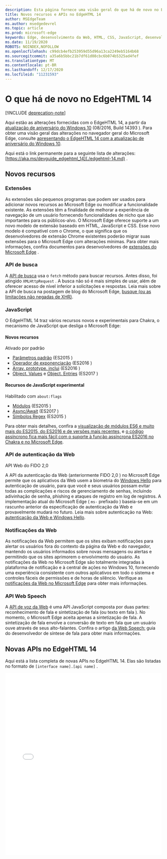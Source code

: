 ```yaml
---
description: Esta página fornece uma visão geral do que há de novo no EdgeHTML 14.
title: Novos recursos e APIs no EdgeHTML 14
author: MSEdgeTeam
ms.author: msedgedevrel
ms.topic: article
ms.prod: microsoft-edge
keywords: Edge, desenvolvimento da Web, HTML, CSS, JavaScript, desenvolvedor
ms.date: 11/19/2020
ROBOTS: NOINDEX,NOFOLLOW
ms.openlocfilehash: c99dcb4efb253959d55d96a13ca2249eb5164b68
ms.sourcegitcommit: a35a6b5bbc21b7df61d08cbc6b074b5325ad4fef
ms.translationtype: MT
ms.contentlocale: pt-BR
ms.lasthandoff: 12/17/2020
ms.locfileid: "11231593"
---
```

# O que há de novo no EdgeHTML 14  

[!INCLUDE [deprecation-note](../../includes/legacy-edge-note.md)]  

Aqui estão as alterações fornecidas com o EdgeHTML 14, a partir da [atualização de aniversário do Windows 10](https://blogs.windows.com/windowsexperience/2016/06/29) \(08/2016, Build 14393 \).  Para obter uma visão geral das alterações no navegador geral do Microsoft Edge, consulte [apresentando o EdgeHTML 14 com a atualização de aniversário do Windows 10](https://blogs.windows.com/msedgedev/2016/08/04).  

Aqui está o link permanente para a seguinte lista de alterações: [https://aka.ms/devguide_edgehtml_14](./edgehtml-14.md) .  

## Novos recursos  

### Extensões  

As extensões são pequenos programas que podem ser usados para adicionar novos recursos ao Microsoft Edge ou modificar a funcionalidade existente.  As extensões têm a finalidade de melhorar a experiência de navegação de um usuário fornecendo funcionalidades de nicho que são importantes para os públicos-alvo.  O Microsoft Edge oferece suporte a um novo modelo de extensão baseado em HTML, JavaScript e CSS.  Esse novo modelo é compatível com o Chrome, o que significa que os desenvolvedores de extensão Chrome existentes poderão migrar suas extensões para o Microsoft Edge com alterações mínimas.  Para obter mais informações, confira documentos para desenvolvedores de [extensões do Microsoft Edge](../../extensions/index.md) .  

### API de busca  
A [API de busca](https://fetch.spec.whatwg.org#fetch-api) usa o `fetch` método para buscar recursos.  Antes disso, foi atingido `XMLHttpRequest` .  A busca não só é mais simples de usar, além de oferecer acesso de nível inferior a solicitações e respostas.  Leia mais sobre a API de busca na postagem de blog do Microsoft Edge, [busque (ou as limitações não negadas de XHR)](https://blogs.windows.com/msedgedev/2016/05/24).  

### JavaScript  

O EdgeHTML 14 traz vários recursos novos e experimentais para Chakra, o mecanismo de JavaScript que desliga o Microsoft Edge:  

#### Novos recursos  

Ativado por padrão  

*   [Parâmetros padrão](https://developer.microsoft.com/microsoft-edge/platform/status/defaultparameteres6) \(ES2015 \)
*   [Operador de exponenciação](https://developer.microsoft.com/microsoft-edge/platform/status/exponentiationoperatores2016) \(ES2016 \)
*   [Array. prototype. inclui](https://developer.microsoft.com/microsoft-edge/platform/status/arrayprototypeincludeses2016) \(ES2016 \)
*   [Object. Values](https://developer.mozilla.org/docs/Web/JavaScript/Reference/Global_Objects/Object/values) e [Object. Entries](https://developer.mozilla.org/docs/Web/JavaScript/Reference/Global_Objects/Object/entries) \(ES2017 \)  

#### Recursos de JavaScript experimental  

Habilitado com `about:flags`  

*   [Módulos](https://blogs.windows.com/msedgedev/2016/05/17) \(ES2015 \)  
*   [Async/Await](https://developer.microsoft.com/microsoft-edge/platform/status/asyncfunctionses2016) \(ES2017 \)  
*   [Símbolos Regex](https://developer.microsoft.com/microsoft-edge/platform/status/regexpbuiltinses6) \(ES2015 \)  

Para obter mais detalhes, confira a [visualização de módulos ES6 e muito mais do ES2015, do ES2016 e de versões mais recentes,](https://blogs.windows.com/msedgedev/2016/05/17) e [o código assíncrono fica mais fácil com o suporte à função assíncrona ES2016 no Chakra e no Microsoft Edge](https://blogs.windows.com/msedgedev/2015/09/30).  

### API de autenticação da Web  

API Web do FIDO 2,0  

A API da autenticação da Web \(anteriormente FIDO 2,0 \) no Microsoft Edge permite que os aplicativos da Web usem a biometria do [Windows Hello](https://www.microsoft.com/windows/comprehensive-security) para autenticação de usuário, para que você e seus usuários possam evitar todas as complicações e riscos de gerenciamento de senhas, incluindo adivinhação de senha, phishing e ataques de registro em log de registros.  A implementação atual do Microsoft Edge \( `ms-` prefixado \) baseia-se em um rascunho anterior da especificação de autenticação da Web e provavelmente mudará no futuro.  Leia mais sobre autenticação na Web:  [autenticação da Web e Windows Hello](../windows-integration/web-authentication.md).

### Notificações da Web
As notificações da Web permitem que os sites exibam notificações para alertar os usuários fora do contexto da página da Web e do navegador, mantendo os usuários informados sobre novas mensagens ou alertas e permitindo que os sites aprimorem o envolvimento do usuário.  As notificações da Web no Microsoft Edge são totalmente integradas à plataforma de notificação e à central de ações no Windows 10, fornecendo uma experiência consistente com outros aplicativos em todo o sistema e controles fáceis de permissões e de horas de silêncio.  Verifique as [notificações da Web no Microsoft Edge](https://blogs.windows.com/msedgedev/2016/05/16) para obter mais informações.  

### API Web Speech
A [API de voz da Web](https://dvcs.w3.org/hg/speech-api/raw-file/tip/speechapi.html) é uma API JavaScript composta por duas partes: reconhecimento de fala e sintetização de fala \(ou texto em fala \).  No momento, o Microsoft Edge aceita apenas a sintetização de fala.  A sintetização de fala envolve a conversão de texto em fala que um usuário ouve através de seus alto-falantes.  Confira o artigo [da Web Speech:](https://developer.mozilla.org/docs/Web/API/Web_Speech_API) guia do desenvolvedor de síntese de fala para obter mais informações.  

## Novas APIs no EdgeHTML 14

Aqui está a lista completa de novas APIs no EdgeHTML 14.  Elas são listadas no formato de `[interface name].[api name]` .  

<iframe height='585' scrolling='no' title='Novas APIs no EdgeHTML 14' src='//codepen.io/MSEdgeDev/embed/oWMEPE/?height=585&theme-id=23761&default-tab=result&embed-version=2' frameborder='no' allowtransparency='true' allowfullscreen='true' style='width: 100%;'>Veja a caneta <a href='https://codepen.io/MSEdgeDev/pen/oWMEPE/'> New APIs no EdgeHTML 14 </a> por MSEdgeDev ( <a href='https://codepen.io/MSEdgeDev'> @MSEdgeDev </a> ) em <a href='https://codepen.io'> CodePen </a> .</iframe>  
